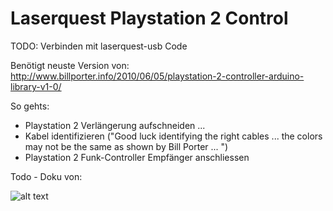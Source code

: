 # Laserquest Playstation 2 Control

TODO: Verbinden mit laserquest-usb Code

Benötigt neuste Version von: http://www.billporter.info/2010/06/05/playstation-2-controller-arduino-library-v1-0/

So gehts:
* Playstation 2 Verlängerung aufschneiden ...
* Kabel identifizieren ("Good luck identifying the right cables ... the colors may not be the same as shown by Bill Porter ...
")
* Playstation 2 Funk-Controller Empfänger anschliessen

Todo - Doku von: 

![alt text](http://www.lynxmotion.com/images/product/medium/ps2c01.jpg "Extension")
